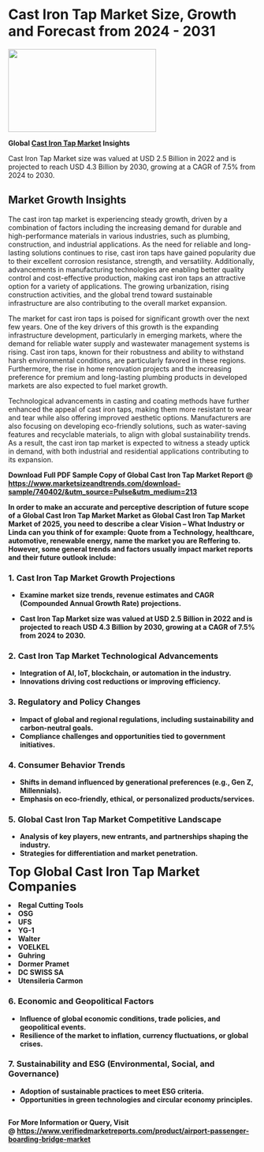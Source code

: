 <H1>Cast Iron Tap Market Size, Growth and Forecast from 2024 - 2031</H1><img class="aligncenter size-medium wp-image-584254" src="https://thirdeyenews.in/wp-content/uploads/2024/09/Global-Market-Research-300x168.jpeg" alt="" width="300" height="168" /><p><strong>Global&nbsp;<a href="https://www.marketsizeandtrends.com/download-sample/740402/&amp;utm_source=Pulse&amp;utm_medium=213">Cast Iron Tap Market</a> Insights</strong></p><p>Cast Iron Tap Market size was valued at USD 2.5 Billion in 2022 and is projected to reach USD 4.3 Billion by 2030, growing at a CAGR of 7.5% from 2024 to 2030.</p><p><h2>Market Growth Insights</h2> <p>The cast iron tap market is experiencing steady growth, driven by a combination of factors including the increasing demand for durable and high-performance materials in various industries, such as plumbing, construction, and industrial applications. As the need for reliable and long-lasting solutions continues to rise, cast iron taps have gained popularity due to their excellent corrosion resistance, strength, and versatility. Additionally, advancements in manufacturing technologies are enabling better quality control and cost-effective production, making cast iron taps an attractive option for a variety of applications. The growing urbanization, rising construction activities, and the global trend toward sustainable infrastructure are also contributing to the overall market expansion.</p> <p><strong></strong></p> <p>The market for cast iron taps is poised for significant growth over the next few years. One of the key drivers of this growth is the expanding infrastructure development, particularly in emerging markets, where the demand for reliable water supply and wastewater management systems is rising. Cast iron taps, known for their robustness and ability to withstand harsh environmental conditions, are particularly favored in these regions. Furthermore, the rise in home renovation projects and the increasing preference for premium and long-lasting plumbing products in developed markets are also expected to fuel market growth.</p> <p>Technological advancements in casting and coating methods have further enhanced the appeal of cast iron taps, making them more resistant to wear and tear while also offering improved aesthetic options. Manufacturers are also focusing on developing eco-friendly solutions, such as water-saving features and recyclable materials, to align with global sustainability trends. As a result, the cast iron tap market is expected to witness a steady uptick in demand, with both industrial and residential applications contributing to its expansion.</p> <p><strong></p><p><span class=""><strong>Download Full PDF Sample Copy of Global Cast Iron Tap Market Report</strong> @ <a href="https://www.marketsizeandtrends.com/download-sample/740402/&amp;utm_source=Pulse&amp;utm_medium=213" target="_blank">https://www.marketsizeandtrends.com/download-sample/740402/&amp;utm_source=Pulse&amp;utm_medium=213</a></span></p><p>In order to make an accurate and perceptive description of future scope of a Global&nbsp;Cast Iron Tap Market Market as Global&nbsp;Cast Iron Tap Market Market of 2025, you need to describe a clear Vision &ndash; What Industry or Linda can you think of for example: Quote from a Technology, healthcare, automotive, renewable energy, name the market you are Reffering to. However, some general trends and factors usually impact market reports and their future outlook include:</p><h3>1.&nbsp;<strong>Cast Iron Tap Market Growth Projections</strong></h3><ul><li>Examine market size trends, revenue estimates and CAGR (Compounded Annual Growth Rate) projections.</li><li><p>Cast Iron Tap Market size was valued at USD 2.5 Billion in 2022 and is projected to reach USD 4.3 Billion by 2030, growing at a CAGR of 7.5% from 2024 to 2030.</p></li></ul><h3>2.&nbsp;<strong>Cast Iron Tap Market Technological Advancements</strong></h3><ul><li>Integration of AI, IoT, blockchain, or automation in the industry.</li><li>Innovations driving cost reductions or improving efficiency.</li></ul><h3>3.&nbsp;<strong>Regulatory and Policy Changes</strong></h3><ul><li>Impact of global and regional regulations, including sustainability and carbon-neutral goals.</li><li>Compliance challenges and opportunities tied to government initiatives.</li></ul><h3>4.&nbsp;<strong>Consumer Behavior Trends</strong></h3><ul><li>Shifts in demand influenced by generational preferences (e.g., Gen Z, Millennials).</li><li>Emphasis on eco-friendly, ethical, or personalized products/services.</li></ul><h3>5.&nbsp;<strong>Global Cast Iron Tap Market Competitive Landscape</strong></h3><ul><li>Analysis of key players, new entrants, and partnerships shaping the industry.</li><li>Strategies for differentiation and market penetration.</li></ul><p data-pm-slice="1 1 []"><span style="color: inherit; font-family: inherit; font-size: 25px;">Top Global Cast Iron Tap Market Companies</span></p><div class="" data-test-id=""><p><li>Regal Cutting Tools</li><li> OSG</li><li> UFS</li><li> YG-1</li><li> Walter</li><li> VOELKEL</li><li> Guhring</li><li> Dormer Pramet</li><li> DC SWISS SA</li><li> Utensileria Carmon</li></p></div><h3>6.&nbsp;<strong>Economic and Geopolitical Factors</strong></h3><ul><li>Influence of global economic conditions, trade policies, and geopolitical events.</li><li>Resilience of the market to inflation, currency fluctuations, or global crises.</li></ul><h3>7.&nbsp;<strong>Sustainability and ESG (Environmental, Social, and Governance)</strong></h3><ul><li>Adoption of sustainable practices to meet ESG criteria.</li><li>Opportunities in green technologies and circular economy principles.</li></ul><h2><strong style="font-size: 14px;">For More Information or Query, Visit @&nbsp;</strong><a style="background-color: #ffffff; font-size: 14px;" href="https://www.marketsizeandtrends.com/report/cast-iron-tap-market/" target="_blank">https://www.verifiedmarketreports.com/product/airport-passenger-boarding-bridge-market</a></h2>
